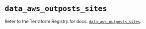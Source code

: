 # `data_aws_outposts_sites`

Refer to the Terraform Registry for docs: [`data_aws_outposts_sites`](https://registry.terraform.io/providers/hashicorp/aws/3.76.1/docs/data-sources/outposts_sites).
